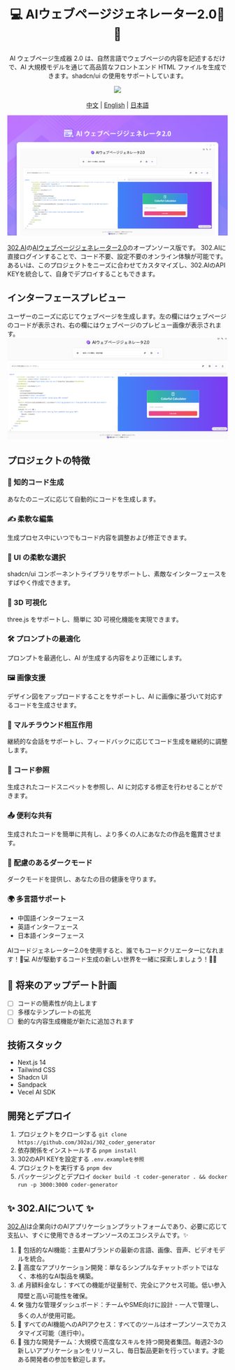 # <p align="center">💻 AIウェブページジェネレーター2.0🚀✨</p>

<p align="center">AI ウェブページ生成器 2.0 は、自然言語でウェブページの内容を記述するだけで、AI 大規模モデルを通じて高品質なフロントエンド HTML ファイルを生成できます。shadcn/ui の使用をサポートしています。</p>

<p align="center"><a href="https://302.ai/ja/tools/coder/" target="blank"><img src="https://file.302.ai/gpt/imgs/github/20250102/72a57c4263944b73bf521830878ae39a.png" /></a></p >

<p align="center"><a href="README_zh.md">中文</a> | <a href="README.md">English</a> | <a href="README_ja.md">日本語</a></p>

![インターフェースプレビュー](docs/AI网页生成器jp.png)

[302.AI](https://302.ai/ja/)の[AIウェブページジェネレーター2.0](https://302.ai/ja/tools/coder/)のオープンソース版です。
302.AIに直接ログインすることで、コード不要、設定不要のオンライン体験が可能です。
あるいは、このプロジェクトをニーズに合わせてカスタマイズし、302.AIのAPI KEYを統合して、自身でデプロイすることもできます。

## インターフェースプレビュー
ユーザーのニーズに応じてウェブページを生成します。左の欄にはウェブページのコードが表示され、右の欄にはウェブページのプレビュー画像が表示されます。
![インターフェースプレビュー](docs/网页生成3.png)

## プロジェクトの特徴
### 🤖 知的コード生成
あなたのニーズに応じて自動的にコードを生成します。
### ✍️ 柔軟な編集
生成プロセス中にいつでもコード内容を調整および修正できます。
### 🎨 UI の柔軟な選択
shadcn/ui コンポーネントライブラリをサポートし、素敵なインターフェースをすばやく作成できます。
### 🌟 3D 可視化
three.js をサポートし、簡単に 3D 可視化機能を実現できます。
### 🛠️ プロンプトの最適化
プロンプトを最適化し、AI が生成する内容をより正確にします。
### 🖼️ 画像支援
デザイン図をアップロードすることをサポートし、AI に画像に基づいて対応するコードを生成させます。
### 💬 マルチラウンド相互作用
継続的な会話をサポートし、フィードバックに応じてコード生成を継続的に調整します。
### 🔗 コード参照
生成されたコードスニペットを参照し、AI に対応する修正を行わせることができます。
### 📤 便利な共有
生成されたコードを簡単に共有し、より多くの人にあなたの作品を鑑賞させます。
### 🌙 配慮のあるダークモード
ダークモードを提供し、あなたの目の健康を守ります。
### 🌍 多言語サポート
- 中国語インターフェース
- 英語インターフェース
- 日本語インターフェース


AIコードジェネレーター2.0を使用すると、誰でもコードクリエーターになれます！🎉💻 AIが駆動するコード生成の新しい世界を一緒に探索しましょう！🌟🚀

## 🚩 将来のアップデート計画
- [ ] コードの簡素性が向上します
- [ ] 多様なテンプレートの拡充
- [ ] 動的な内容生成機能が新たに追加されます

## 技術スタック
- Next.js 14
- Tailwind CSS
- Shadcn UI
- Sandpack
- Vecel AI SDK

## 開発とデプロイ
1. プロジェクトをクローンする `git clone https://github.com/302ai/302_coder_generator`
2. 依存関係をインストールする `pnpm install`
3. 302のAPI KEYを設定する `.env.exampleを参照`
4. プロジェクトを実行する `pnpm dev`
5. パッケージングとデプロイ `docker build -t coder-generator . && docker run -p 3000:3000 coder-generator`


## ✨ 302.AIについて ✨
[302.AI](https://302.ai)は企業向けのAIアプリケーションプラットフォームであり、必要に応じて支払い、すぐに使用できるオープンソースのエコシステムです。✨
1. 🧠 包括的なAI機能：主要AIブランドの最新の言語、画像、音声、ビデオモデルを統合。
2. 🚀 高度なアプリケーション開発：単なるシンプルなチャットボットではなく、本格的なAI製品を構築。
3. 💰 月額料金なし：すべての機能が従量制で、完全にアクセス可能。低い参入障壁と高い可能性を確保。
4. 🛠 強力な管理ダッシュボード：チームやSME向けに設計 - 一人で管理し、多くの人が使用可能。
5. 🔗 すべてのAI機能へのAPIアクセス：すべてのツールはオープンソースでカスタマイズ可能（進行中）。
6. 💪 強力な開発チーム：大規模で高度なスキルを持つ開発者集団。毎週2-3の新しいアプリケーションをリリースし、毎日製品更新を行っています。才能ある開発者の参加を歓迎します。
